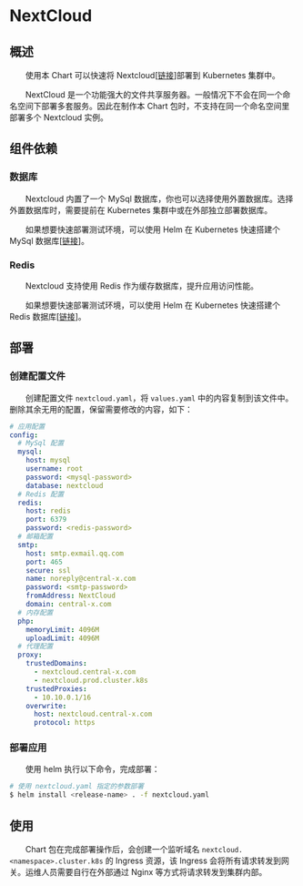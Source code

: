 # NextCloud
## 概述
&emsp;&emsp;使用本 Chart 可以快速将 Nextcloud[[链接](https://nextcloud.com)]部署到 Kubernetes 集群中。

&emsp;&emsp;NextCloud 是一个功能强大的文件共享服务器。一般情况下不会在同一个命名空间下部署多套服务。因此在制作本 Chart 包时，不支持在同一个命名空间里部署多个 Nextcloud 实例。

## 组件依赖
### 数据库
&emsp;&emsp;Nextcloud 内置了一个 MySql 数据库，你也可以选择使用外置数据库。选择外置数据库时，需要提前在 Kubernetes 集群中或在外部独立部署数据库。

&emsp;&emsp;如果想要快速部署测试环境，可以使用 Helm 在 Kubernetes 快速搭建个 MySql 数据库[[链接](../mysql)]。

### Redis
&emsp;&emsp;Nextcloud 支持使用 Redis 作为缓存数据库，提升应用访问性能。

&emsp;&emsp;如果想要快速部署测试环境，可以使用 Helm 在 Kubernetes 快速搭建个 Redis 数据库[[链接](../redis)]。

## 部署
### 创建配置文件
&emsp;&emsp;创建配置文件 `nextcloud.yaml`，将 `values.yaml` 中的内容复制到该文件中。删除其余无用的配置，保留需要修改的内容，如下：

```yaml
# 应用配置
config:
  # MySql 配置
  mysql:
    host: mysql
    username: root
    password: <mysql-password>
    database: nextcloud
  # Redis 配置
  redis:
    host: redis
    port: 6379
    password: <redis-password>
  # 邮箱配置
  smtp:
    host: smtp.exmail.qq.com
    port: 465
    secure: ssl
    name: noreply@central-x.com
    password: <smtp-password>
    fromAddress: NextCloud
    domain: central-x.com
  # 内存配置
  php:
    memoryLimit: 4096M
    uploadLimit: 4096M
  # 代理配置
  proxy:
    trustedDomains:
      - nextcloud.central-x.com
      - nextcloud.prod.cluster.k8s
    trustedProxies:
      - 10.10.0.1/16
    overwrite:
      host: nextcloud.central-x.com
      protocol: https
```
### 部署应用
&emsp;&emsp;使用 helm 执行以下命令，完成部署：

```bash
# 使用 nextcloud.yaml 指定的参数部署
$ helm install <release-name> . -f nextcloud.yaml
```

## 使用
&emsp;&emsp;Chart 包在完成部署操作后，会创建一个监听域名 `nextcloud.<namespace>.cluster.k8s` 的 Ingress 资源，该 Ingress 会将所有请求转发到网关。运维人员需要自行在外部通过 Nginx 等方式将请求转发到集群内部。